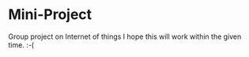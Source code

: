 # Mini-Project
Group project on Internet of things
I hope this will work within the given time. :-(
